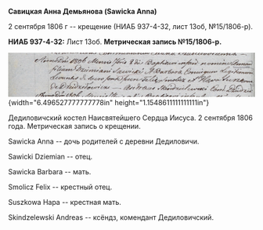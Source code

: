 **Савицкая Анна Демьянова (Sawicka Anna)**

2 сентября 1806 г -- крещение (НИАБ 937-4-32, лист 13об, №15/1806-р).

**НИАБ 937-4-32:** Лист 13об. **Метрическая запись №15/1806-р.**

![](./media/acca5634ccd4064a3bf84d7924edfa05fcb0010e.png){width="6.496527777777778in"
height="1.1548611111111111in"}

Дедиловичский костел Наисвятейшего Сердца Иисуса. 2 сентября 1806 года.
Метрическая запись о крещении.

Sawicka Anna -- дочь родителей с деревни Дедиловичи.

Sawicki Dziemian -- отец.

Sawicka Barbara -- мать.

Smolicz Felix -- крестный отец.

Suszkowa Hapa -- крестная мать.

Skindzelewski Andreas -- ксёндз, комендант Дедиловичский.
